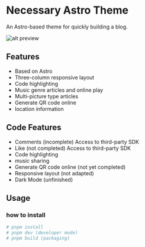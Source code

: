 # Necessary Astro Theme

An Astro-based theme for quickly building a blog.

![alt preview](https://raw.githubusercontent.com/NaCoLiu/necessary/main/preview.png)

## Features

- Based on Astro
- Three-column responsive layout
- Code highlighting
- Music genre articles and online play
- Multi-picture type articles
- Generate QR code online
-   location information

## Code Features

- Comments (incomplete) Access to third-party SDK
- Like (not completed) Access to third-party SDK
- Code highlighting
- music sharing
- Generate QR code online (not yet completed)
- Responsive layout (not adapted)
- Dark Mode (unfinished)

## Usage

### how to install

```bash
# pnpm install
# pnpm dev (developer mode)
# pnpm build (packaging)
```